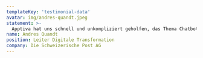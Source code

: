 ```yaml
---
templateKey: 'testimonial-data'
avatar: img/andres-quandt.jpeg
statement: >-
  Apptiva hat uns schnell und unkompliziert geholfen, das Thema Chatbot erfolgreich umzusetzen. Die Jungs wissen, was sie tun!
name: Andres Quandt
position: Leiter Digitale Transformation
company: Die Schweizerische Post AG
---
```


